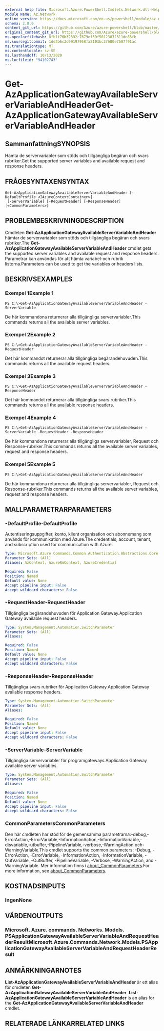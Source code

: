 ```yaml
---
external help file: Microsoft.Azure.PowerShell.Cmdlets.Network.dll-Help.xml
Module Name: Az.Network
online version: https://docs.microsoft.com/en-us/powershell/module/az.network/get-azapplicationgatewayavailableservervariableandheader
schema: 2.0.0
content_git_url: https://github.com/Azure/azure-powershell/blob/master/src/Network/Network/help/Get-AzApplicationGatewayAvailableServerVariableAndHeader.md
original_content_git_url: https://github.com/Azure/azure-powershell/blob/master/src/Network/Network/help/Get-AzApplicationGatewayAvailableServerVariableAndHeader.md
ms.openlocfilehash: 8fb1f76b32332c7679ef59f50123072311de86fb
ms.sourcegitcommit: 1de2b6c3c99197958fa2101bc37680e7507f91ac
ms.translationtype: MT
ms.contentlocale: sv-SE
ms.lasthandoff: 10/13/2020
ms.locfileid: "94102743"
---
```

# <span data-ttu-id="c3d48-101">Get-AzApplicationGatewayAvailableServerVariableAndHeader</span><span class="sxs-lookup"><span data-stu-id="c3d48-101">Get-AzApplicationGatewayAvailableServerVariableAndHeader</span></span>

## <span data-ttu-id="c3d48-102">Sammanfattning</span><span class="sxs-lookup"><span data-stu-id="c3d48-102">SYNOPSIS</span></span>
<span data-ttu-id="c3d48-103">Hämta de servervariabler som stöds och tillgängliga begäran och svars rubriker.</span><span class="sxs-lookup"><span data-stu-id="c3d48-103">Get the supported server variables and available request and response headers.</span></span>

## <span data-ttu-id="c3d48-104">FRÅGESYNTAXEN</span><span class="sxs-lookup"><span data-stu-id="c3d48-104">SYNTAX</span></span>

```
Get-AzApplicationGatewayAvailableServerVariableAndHeader [-DefaultProfile <IAzureContextContainer>]
 [-ServerVariable] [-RequestHeader] [-ResponseHeader] [<CommonParameters>]
```

## <span data-ttu-id="c3d48-105">PROBLEMBESKRIVNING</span><span class="sxs-lookup"><span data-stu-id="c3d48-105">DESCRIPTION</span></span>
<span data-ttu-id="c3d48-106">Cmdleten **Get-AzApplicationGatewayAvailableServerVariableAndHeader** hämtar de servervariabler som stöds och tillgängliga begäran och svars rubriker.</span><span class="sxs-lookup"><span data-stu-id="c3d48-106">The **Get-AzApplicationGatewayAvailableServerVariableAndHeader** cmdlet gets the supported server variables and available request and response headers.</span></span> <span data-ttu-id="c3d48-107">Parametrar kan användas för att hämta variabel-och rubrik listorna.</span><span class="sxs-lookup"><span data-stu-id="c3d48-107">Parameters can be used to get the variables or headers lists.</span></span>

## <span data-ttu-id="c3d48-108">BESKRIVS</span><span class="sxs-lookup"><span data-stu-id="c3d48-108">EXAMPLES</span></span>

### <span data-ttu-id="c3d48-109">Exempel 1</span><span class="sxs-lookup"><span data-stu-id="c3d48-109">Example 1</span></span>
```
PS C:\>Get-AzApplicationGatewayAvailableServerVariableAndHeader -ServerVariable
```

<span data-ttu-id="c3d48-110">De här kommandona returnerar alla tillgängliga servervariabler.</span><span class="sxs-lookup"><span data-stu-id="c3d48-110">This commands returns all the available server variables.</span></span>

### <span data-ttu-id="c3d48-111">Exempel 2</span><span class="sxs-lookup"><span data-stu-id="c3d48-111">Example 2</span></span>
```
PS C:\>Get-AzApplicationGatewayAvailableServerVariableAndHeader -RequestHeader
```

<span data-ttu-id="c3d48-112">Det här kommandot returnerar alla tillgängliga begärandehuvuden.</span><span class="sxs-lookup"><span data-stu-id="c3d48-112">This commands returns all the available request headers.</span></span>

### <span data-ttu-id="c3d48-113">Exempel 3</span><span class="sxs-lookup"><span data-stu-id="c3d48-113">Example 3</span></span>
```
PS C:\>Get-AzApplicationGatewayAvailableServerVariableAndHeader -ResponseHeader
```

<span data-ttu-id="c3d48-114">Det här kommandot returnerar alla tillgängliga svars rubriker.</span><span class="sxs-lookup"><span data-stu-id="c3d48-114">This commands returns all the available response headers.</span></span>

### <span data-ttu-id="c3d48-115">Exempel 4</span><span class="sxs-lookup"><span data-stu-id="c3d48-115">Example 4</span></span>
```
PS C:\>Get-AzApplicationGatewayAvailableServerVariableAndHeader - ServerVariable -RequestHeader -ResponseHeader
```

<span data-ttu-id="c3d48-116">De här kommandona returnerar alla tillgängliga servervariabler, Request och Response-rubriker.</span><span class="sxs-lookup"><span data-stu-id="c3d48-116">This commands returns all the available server variables, request and response headers.</span></span>

### <span data-ttu-id="c3d48-117">Exempel 5</span><span class="sxs-lookup"><span data-stu-id="c3d48-117">Example 5</span></span>
```
PS C:\>Get-AzApplicationGatewayAvailableServerVariableAndHeader
```

<span data-ttu-id="c3d48-118">De här kommandona returnerar alla tillgängliga servervariabler, Request och Response-rubriker.</span><span class="sxs-lookup"><span data-stu-id="c3d48-118">This commands returns all the available server variables, request and response headers.</span></span>

## <span data-ttu-id="c3d48-119">MALLPARAMETRAR</span><span class="sxs-lookup"><span data-stu-id="c3d48-119">PARAMETERS</span></span>

### <span data-ttu-id="c3d48-120">-DefaultProfile</span><span class="sxs-lookup"><span data-stu-id="c3d48-120">-DefaultProfile</span></span>
<span data-ttu-id="c3d48-121">Autentiseringsuppgifter, konto, klient organisation och abonnemang som används för kommunikation med Azure.</span><span class="sxs-lookup"><span data-stu-id="c3d48-121">The credentials, account, tenant, and subscription used for communication with Azure.</span></span>

```yaml
Type: Microsoft.Azure.Commands.Common.Authentication.Abstractions.Core.IAzureContextContainer
Parameter Sets: (All)
Aliases: AzContext, AzureRmContext, AzureCredential

Required: False
Position: Named
Default value: None
Accept pipeline input: False
Accept wildcard characters: False
```

### <span data-ttu-id="c3d48-122">-RequestHeader</span><span class="sxs-lookup"><span data-stu-id="c3d48-122">-RequestHeader</span></span>
<span data-ttu-id="c3d48-123">Tillgängliga begärandehuvuden för Application Gateway.</span><span class="sxs-lookup"><span data-stu-id="c3d48-123">Application Gateway available request headers.</span></span>

```yaml
Type: System.Management.Automation.SwitchParameter
Parameter Sets: (All)
Aliases:

Required: False
Position: Named
Default value: None
Accept pipeline input: False
Accept wildcard characters: False
```

### <span data-ttu-id="c3d48-124">-ResponseHeader</span><span class="sxs-lookup"><span data-stu-id="c3d48-124">-ResponseHeader</span></span>
<span data-ttu-id="c3d48-125">Tillgängliga svars rubriker för Application Gateway.</span><span class="sxs-lookup"><span data-stu-id="c3d48-125">Application Gateway available response headers.</span></span>

```yaml
Type: System.Management.Automation.SwitchParameter
Parameter Sets: (All)
Aliases:

Required: False
Position: Named
Default value: None
Accept pipeline input: False
Accept wildcard characters: False
```

### <span data-ttu-id="c3d48-126">-ServerVariable</span><span class="sxs-lookup"><span data-stu-id="c3d48-126">-ServerVariable</span></span>
<span data-ttu-id="c3d48-127">Tillgängliga servervariabler för programgateways.</span><span class="sxs-lookup"><span data-stu-id="c3d48-127">Application Gateway available server variables.</span></span>

```yaml
Type: System.Management.Automation.SwitchParameter
Parameter Sets: (All)
Aliases:

Required: False
Position: Named
Default value: None
Accept pipeline input: False
Accept wildcard characters: False
```

### <span data-ttu-id="c3d48-128">CommonParameters</span><span class="sxs-lookup"><span data-stu-id="c3d48-128">CommonParameters</span></span>
<span data-ttu-id="c3d48-129">Den här cmdleten har stöd för de gemensamma parametrarna:-debug,-ErrorAction,-ErrorVariable,-InformationAction,-InformationVariable,-disvariable,-utbuffer,-PipelineVariable,-verbose,-WarningAction och-WarningVariable.</span><span class="sxs-lookup"><span data-stu-id="c3d48-129">This cmdlet supports the common parameters: -Debug, -ErrorAction, -ErrorVariable, -InformationAction, -InformationVariable, -OutVariable, -OutBuffer, -PipelineVariable, -Verbose, -WarningAction, and -WarningVariable.</span></span> <span data-ttu-id="c3d48-130">Mer information finns i [about_CommonParameters](http://go.microsoft.com/fwlink/?LinkID=113216).</span><span class="sxs-lookup"><span data-stu-id="c3d48-130">For more information, see [about_CommonParameters](http://go.microsoft.com/fwlink/?LinkID=113216).</span></span>

## <span data-ttu-id="c3d48-131">KOSTNADS</span><span class="sxs-lookup"><span data-stu-id="c3d48-131">INPUTS</span></span>

### <span data-ttu-id="c3d48-132">Ingen</span><span class="sxs-lookup"><span data-stu-id="c3d48-132">None</span></span>

## <span data-ttu-id="c3d48-133">VÄRDEN</span><span class="sxs-lookup"><span data-stu-id="c3d48-133">OUTPUTS</span></span>

### <span data-ttu-id="c3d48-134">Microsoft. Azure. commands. Networks. Models. PSApplicationGatewayAvailableServerVariableAndRequestHeaderResult</span><span class="sxs-lookup"><span data-stu-id="c3d48-134">Microsoft.Azure.Commands.Network.Models.PSApplicationGatewayAvailableServerVariableAndRequestHeaderResult</span></span>

## <span data-ttu-id="c3d48-135">ANMÄRKNINGAR</span><span class="sxs-lookup"><span data-stu-id="c3d48-135">NOTES</span></span>
<span data-ttu-id="c3d48-136">**List-AzApplicationGatewayAvailableServerVariableAndHeader** är ett alias för cmdleten **Get-AzApplicationGatewayAvailableServerVariableAndHeader** .</span><span class="sxs-lookup"><span data-stu-id="c3d48-136">**List-AzApplicationGatewayAvailableServerVariableAndHeader** is an alias for the **Get-AzApplicationGatewayAvailableServerVariableAndHeader** cmdlet.</span></span>

## <span data-ttu-id="c3d48-137">RELATERADE LÄNKAR</span><span class="sxs-lookup"><span data-stu-id="c3d48-137">RELATED LINKS</span></span>
